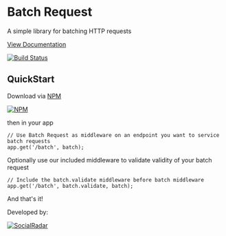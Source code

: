 Batch Request
=============

A simple library for batching HTTP requests

[View Documentation](http://socialradar.github.io/batch-request/)

[![Build Status](https://travis-ci.org/socialradar/batch-request.png?branch=master)](https://travis-ci.org/socialradar/batch-request)

## QuickStart

Download via [NPM](http://npmjs.org)

[![NPM](https://nodei.co/npm/batch-request.png?compact=true)](https://nodei.co/npm/batch-request/)

then in your app

    // Use Batch Request as middleware on an endpoint you want to service batch requests
    app.get('/batch', batch);


Optionally use our included middleware to validate validity of your batch request

    // Include the batch.validate middleware before batch middleware
    app.get('/batch', batch.validate, batch);

And that's it!

Developed by:

[![SocialRadar](https://raw.github.com/socialradar/batch-request/master/social-radar-black-orange.png)](http://socialradar.com)
